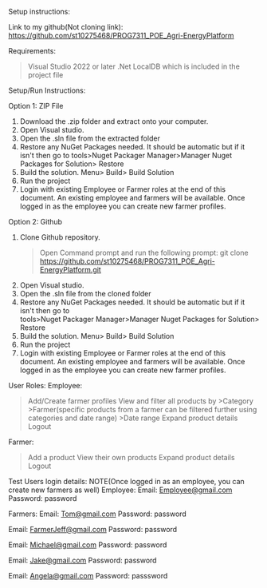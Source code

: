 
Setup instructions:

Link to my github(Not cloning link): https://github.com/st10275468/PROG7311_POE_Agri-EnergyPlatform

Requirements:
> Visual Studio 2022 or later
> .Net
> LocalDB which is included in the project file

Setup/Run Instructions:

Option 1: ZIP File
1. Download the .zip folder and extract onto your computer.
2. Open Visual studio.
3. Open the .sln file from the extracted folder
4. Restore any NuGet Packages needed.
   It should be automatic but if it isn't then go to 
   tools>Nuget Packager Manager>Manager Nuget Packages for Solution> Restore
5. Build the solution.
   Menu> Build> Build Solution
6. Run the project
7. Login with existing Employee or Farmer roles at the end of this document.
   An existing employee and farmers will be available. Once logged in as the employee
   you can create new farmer profiles.
 


Option 2: Github
1. Clone Github repository.
   > Open Command prompt and run the following prompt:
   git clone https://github.com/st10275468/PROG7311_POE_Agri-EnergyPlatform.git
2. Open Visual studio.
3. Open the .sln file from the cloned folder
4. Restore any NuGet Packages needed.
   It should be automatic but if it isn't then go to 		   
   tools>Nuget Packager Manager>Manager Nuget Packages for Solution> Restore
5. Build the solution.
   Menu> Build> Build Solution
6. Run the project
7. Login with existing Employee or Farmer roles at the end of this document.
   An existing employee and farmers will be available. Once logged in as the employee
   you can create new farmer profiles.

User Roles:
Employee:
 > Add/Create farmer profiles
 > View and filter all products by
	>Category
	>Farmer(specific products from a farmer can be filtered further using
	categories and date range)
	>Date range
 > Expand product details
 > Logout 

Farmer:
 > Add a product
 > View their own products
 > Expand product details
 > Logout


Test Users login details: NOTE(Once logged in as an employee, you can create new farmers as well)
Employee:
Email: Employee@gmail.com
Password: password

Farmers:
Email: Tom@gmail.com
Password: password

Email: FarmerJeff@gmail.com
Password: password

Email: Michael@gmail.com
Password: password

Email: Jake@gmail.com
Password: password

Email: Angela@gmail.com
Password: passsword


